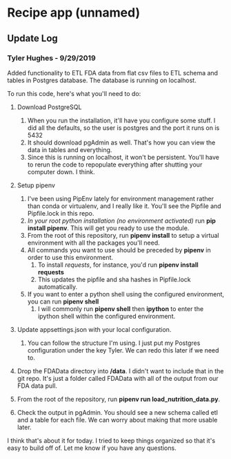 # Recipe app (unnamed)

## Update Log

### Tyler Hughes - 9/29/2019

Added functionality to ETL FDA data from flat csv files to ETL schema and tables in Postgres database. The database is running on localhost.

To run this code, here's what you'll need to do:

1. Download PostgreSQL
   1. When you run the installation, it'll have you configure some stuff. I did all the defaults, so the user is postgres and the port it runs on is 5432
   2. It should download pgAdmin as well. That's how you can view the data in tables and everything.
   3. Since this is running on localhost, it won't be persistent. You'll have to rerun the code to repopulate everything after shutting your computer down. I think.

2. Setup pipenv
   1. I've been using PipEnv lately for environment management rather than conda or virtualenv, and I really like it. You'll see the Pipfile and Pipfile.lock in this repo.
   2. *In your root python installation (no environment activated)* run **pip install pipenv**. This will get you ready to use the module.
   3. From the root of this repository, run **pipenv install** to setup a virtual environment with all the packages you'll need.
   4. All commands you want to use should be preceded by **pipenv** in order to use this environment.
      1. To install *requests*, for instance, you'd run **pipenv install requests**
      2. This updates the pipfile and sha hashes in Pipfile.lock automatically.
   5. If you want to enter a python shell using the configured environment, you can run **pipenv shell**
      1. I will commonly run **pipenv shell** then **ipython** to enter the ipython shell within the configured environment.

3. Update appsettings.json with your local configuration.
   1. You can follow the structure I'm using. I just put my Postgres configuration under the key Tyler. We can redo this later if we need to.
  
4. Drop the FDAData directory into **/data**. I didn't want to include that in the git repo. It's just a folder called FDAData with all of the output from our FDA data pull.

5. From the root of the repository, run **pipenv run load_nutrition_data.py**.

6. Check the output in pgAdmin. You should see a new schema called etl and a table for each file. We can worry about making that more usable later.

I think that's about it for today. I tried to keep things organized so that it's easy to build off of. Let me know if you have any questions.
